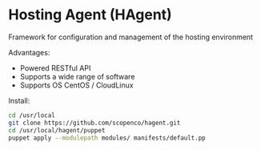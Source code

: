Hosting Agent (HAgent)
======

Framework for configuration and management of the hosting environment

Advantages:
- Powered RESTful API
- Supports a wide range of software
- Supports OS CentOS / CloudLinux

Install:
```bash
cd /usr/local
git clone https://github.com/scopenco/hagent.git
cd /usr/local/hagent/puppet
puppet apply --modulepath modules/ manifests/default.pp
```


